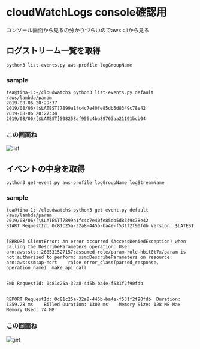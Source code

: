 # cloudWatchLogs console確認用

コンソール画面から見るの分かりづらいのでaws cliから見る

## ログストリーム一覧を取得
```
python3 list-events.py aws-profile logGroupName
```

### sample
```
tea@tina-1:~/cloudwatch$ python3 list-events.py default /aws/lambda/param 
2019-08-06 20:29:37 2019/08/06/[$LATEST]7899a1fc4c7e40fe85db5d8349c78e42
2019-08-06 20:27:34 2019/08/06/[$LATEST]508258af956c4ba89763aa21191bcb04
```

### この画面ね
![list](https://github.com/ogaty/my-documents/blob/master/cloudwatch/list.jpg)

## イベントの中身を取得
```
python3 get-event.py aws-profile logGroupName logStreamName
```

### sample
```
tea@tina-1:~/cloudwatch$ python3 get-event.py default /aws/lambda/param 2019/08/06/[\$LATEST]7899a1fc4c7e40fe85db5d8349c78e42
START RequestId: 0c81c25a-32a8-445b-ba4e-f531f2f90fdb Version: $LATEST


[ERROR] ClientError: An error occurred (AccessDeniedException) when calling the DescribeParameters operation: User: arn:aws:sts::268531527157:assumed-role/param-role-hbit0t7x/param is not authorized to perform: ssm:DescribeParameters on resource: arn:aws:ssm:ap-nort    raise error_class(parsed_response, operation_name) _make_api_call


END RequestId: 0c81c25a-32a8-445b-ba4e-f531f2f90fdb


REPORT RequestId: 0c81c25a-32a8-445b-ba4e-f531f2f90fdb	Duration: 1259.28 ms	Billed Duration: 1300 ms 	Memory Size: 128 MB	Max Memory Used: 74 MB	
```

### この画面ね
![get](https://github.com/ogaty/my-documents/blob/master/cloudwatch/get.jpg)


